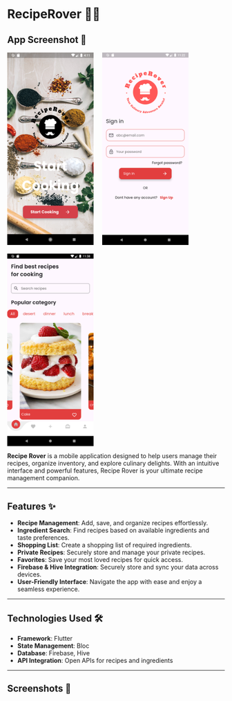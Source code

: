 # RecipeRover 🍴📱

## App Screenshot 📸

<div style="display: flex; flex-wrap: wrap; gap: 20px;">
  <img src="./assets/images/Screenshot_1712140888.png" alt="App Screenshot 1" width="200" />
  <img src="./assets/images/Screenshot_1721713960.png" alt="App Screenshot 2" width="200" />
  <img src="./assets/images/Screenshot_1721714909.png" alt="App Screenshot 3" width="200" />

</div>

**Recipe Rover** is a mobile application designed to help users manage their recipes, organize inventory, and explore culinary delights. With an intuitive interface and powerful features, Recipe Rover is your ultimate recipe management companion.

---

## Features ✨

- **Recipe Management**: Add, save, and organize recipes effortlessly.
- **Ingredient Search**: Find recipes based on available ingredients and taste preferences.
- **Shopping List**: Create a shopping list of required ingredients.
- **Private Recipes**: Securely store and manage your private recipes.
- **Favorites**: Save your most loved recipes for quick access.
- **Firebase & Hive Integration**: Securely store and sync your data across devices.
- **User-Friendly Interface**: Navigate the app with ease and enjoy a seamless experience.

---

## Technologies Used 🛠️

- **Framework**: Flutter
- **State Management**: Bloc
- **Database**: Firebase, Hive
- **API Integration**: Open APIs for recipes and ingredients

---

## Screenshots 📸

